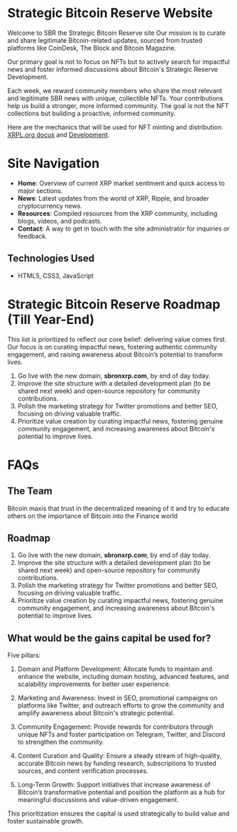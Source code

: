 # Strategic Bitcoin Reserve Website
Welcome to SBR the Strategic Bitcoin Reserve site 
Our mission is to curate and share legitimate Bitcoin-related updates, sourced from trusted platforms like CoinDesk, The Block and Bitcoin Magazine.

Our primary goal is not to focus on NFTs but to actively search for impactful news and foster informed discussions about Bitcoin's Strategic Reserve Development.

Each week, we reward community members who share the most relevant and legitimate SBR news with unique, collectible NFTs. Your contributions help us build a stronger, more informed community. The goal is not the NFT collections but building a proactive, informed community.

Here are the mechanics that will be used for NFT minting and distribution. [XRPL.org docus](https://xrpl.org/docs/tutorials/javascript/nfts/transfer-nfts) and [Development](https://github.com/XRPLF/xrpl-dev-portal/blob/master/_code-samples/quickstart/js/3.mint-nfts.html).

# Site Navigation
- **Home**: Overview of current XRP market sentiment and quick access to major sections.
- **News**: Latest updates from the world of XRP, Ripple, and broader cryptocurrency news.
- **Resources**: Compiled resources from the XRP community, including blogs, videos, and podcasts.
- **Contact**: A way to get in touch with the site administrator for inquiries or feedback.

## Technologies Used
- HTML5, CSS3, JavaScript

# Strategic Bitcoin Reserve Roadmap (Till Year-End)

This list is prioritized to reflect our core belief: delivering value comes first. Our focus is on curating impactful news, fostering authentic community engagement, and raising awareness about Bitcoin’s potential to transform lives.

1. Go live with the new domain, **sbronxrp.com**, by end of day today.  
2. Improve the site structure with a detailed development plan (to be shared next week) and open-source repository for community contributions.  
3. Polish the marketing strategy for Twitter promotions and better SEO, focusing on driving valuable traffic.  
4. Prioritize value creation by curating impactful news, fostering genuine community engagement, and increasing awareness about Bitcoin's potential to improve lives.  


# FAQs
## The Team
Bitcoin maxis that trust in the decentralized meaning of it and try to educate others on the importance of Bitcoin into the Finance world

## Roadmap
1. Go live with the new domain, **sbronxrp.com**, by end of day today.  
2. Improve the site structure with a detailed development plan (to be shared next week) and open-source repository for community contributions.  
3. Polish the marketing strategy for Twitter promotions and better SEO, focusing on driving valuable traffic.  
4. Prioritize value creation by curating impactful news, fostering genuine community engagement, and increasing awareness about Bitcoin's potential to improve lives.

## What would be the gains capital be used for?
Five pillars:

1. Domain and Platform Development:
Allocate funds to maintain and enhance the website, including domain hosting, advanced features, and scalability improvements for better user experience.

2. Marketing and Awareness:
Invest in SEO, promotional campaigns on platforms like Twitter, and outreach efforts to grow the community and amplify awareness about Bitcoin's strategic potential.

3. Community Engagement:
Provide rewards for contributors through unique NFTs and foster participation on Telegram, Twitter, and Discord to strengthen the community.

4. Content Curation and Quality:
Ensure a steady stream of high-quality, accurate Bitcoin news by funding research, subscriptions to trusted sources, and content verification processes.

5. Long-Term Growth:
Support initiatives that increase awareness of Bitcoin’s transformative potential and position the platform as a hub for meaningful discussions and value-driven engagement.

This prioritization ensures the capital is used strategically to build value and foster sustainable growth.
